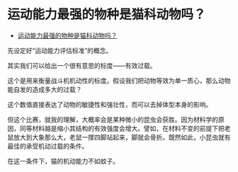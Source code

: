 # 运动能力最强的物种是猫科动物吗？

- [运动能力最强的物种是猫科动物吗？](https://www.zhihu.com/question/282772164/answer/427816059)


先设定好“运动能力评估标准”的概念。

其实我们可以给出一个很有意思的标度——有效过载。

这个是用来衡量战斗机机动性的标度。假设我们把动物等效为单一质心，那么动物能自发的造成多大的过载？

这个数值直接表达了动物的敏捷性和强壮性，而可以去掉体型本身的影响。

但这个比赛，就我的理解，大概率会是某种微小的昆虫会获胜。因为材料学的原因，同等材料越是缩小其结构的有效强度会增大。譬如，在材料不变的前提下把老鼠放大到大象那么大，老鼠一撑四脚站起来，脚就会骨折。既然如此，小昆虫就有最佳的承受机动过载的条件。

在这一条件下，猫的机动能力不如蚊子。